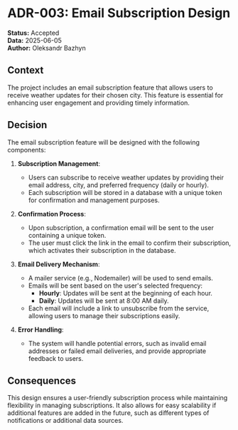# ADR-003: Email Subscription Design

**Status:** Accepted<br/>
**Data:** 2025-06-05<br/>
**Author:** Oleksandr Bazhyn

## Context
The project includes an email subscription feature that allows users to receive weather updates for their chosen city. This feature is essential for enhancing user engagement and providing timely information.

## Decision
The email subscription feature will be designed with the following components:

1. **Subscription Management**:
   - Users can subscribe to receive weather updates by providing their email address, city, and preferred frequency (daily or hourly).
   - Each subscription will be stored in a database with a unique token for confirmation and management purposes.

2. **Confirmation Process**:
   - Upon subscription, a confirmation email will be sent to the user containing a unique token.
   - The user must click the link in the email to confirm their subscription, which activates their subscription in the database.

3. **Email Delivery Mechanism**:
   - A mailer service (e.g., Nodemailer) will be used to send emails.
   - Emails will be sent based on the user's selected frequency:
     - **Hourly**: Updates will be sent at the beginning of each hour.
     - **Daily**: Updates will be sent at 8:00 AM daily.
   - Each email will include a link to unsubscribe from the service, allowing users to manage their subscriptions easily.

4. **Error Handling**:
   - The system will handle potential errors, such as invalid email addresses or failed email deliveries, and provide appropriate feedback to users.

## Consequences
This design ensures a user-friendly subscription process while maintaining flexibility in managing subscriptions. It also allows for easy scalability if additional features are added in the future, such as different types of notifications or additional data sources.